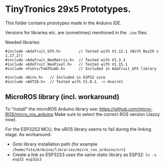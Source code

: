 # TinyTronics 29x5 Prototypes.

This folder contains prototypes made in the Arduino IDE.

Versions for libraries etc. are (sometimes) mentioned in the `.ino` files.

Needed libraries: 

```
#include <Adafruit_GFX.h>        // Tested with V1.12.1 (With BusIO v 1.17.2))
#include <Adafruit_NeoMatrix.h>  // Tested with V1.3.3
#include <Adafruit_NeoPixel.h>   // Tested with V1.15.1
#include <Fonts/TomThumb.h>      // Included in Adafruit_GFX library

#include <Wire.h>   // Included in ESP32 core
#include <AHT20.h>  // Tested with V1.0.1. -> dvarrel
```


## MicroROS library (incl. workaround)

To "install" the microROS Arduino library see: https://github.com/micro-ROS/micro_ros_arduino
Make sure to select the correct ROS version (Jazzy now).

For the ESP32S3 MCU, the uROS library seems to fail during the linking stage.
As workaround:

* Goto library installation path (for example `/home/fste/Arduino/libraries/micro_ros_arduino/src`)
* Create a link so ESP32S3 uses the same static library as ESP32: `ln -s esp32 esp32s3`